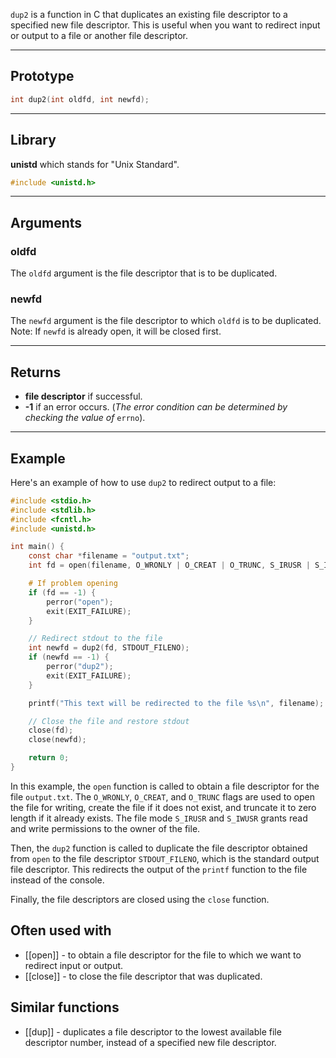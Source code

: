 `dup2` is a function in C that duplicates an existing file descriptor to a specified new file descriptor. This is useful when you want to redirect input or output to a file or another file descriptor.

---
## Prototype

```c
int dup2(int oldfd, int newfd);
```

---
## Library

**unistd** which stands for "Unix Standard".

```c
#include <unistd.h>
```

---
## Arguments

### oldfd

The `oldfd` argument is the file descriptor that is to be duplicated.

### newfd

The `newfd` argument is the file descriptor to which `oldfd` is to be duplicated.
	Note: If `newfd` is already open, it will be closed first.


---
## Returns

- **file descriptor** if successful.
- **-1** if an error occurs. (*The error condition can be determined by checking the value of* `errno`).

---
## Example

Here's an example of how to use `dup2` to redirect output to a file:

```c
#include <stdio.h>
#include <stdlib.h>
#include <fcntl.h>
#include <unistd.h>

int main() {
    const char *filename = "output.txt";
    int fd = open(filename, O_WRONLY | O_CREAT | O_TRUNC, S_IRUSR | S_IWUSR);

	# If problem opening
    if (fd == -1) {
        perror("open");
        exit(EXIT_FAILURE);
    }

    // Redirect stdout to the file
    int newfd = dup2(fd, STDOUT_FILENO);
    if (newfd == -1) {
        perror("dup2");
        exit(EXIT_FAILURE);
    }

    printf("This text will be redirected to the file %s\n", filename);

    // Close the file and restore stdout
    close(fd);
    close(newfd);

    return 0;
}
```

In this example, the `open` function is called to obtain a file descriptor for the file `output.txt`. The `O_WRONLY`, `O_CREAT`, and `O_TRUNC` flags are used to open the file for writing, create the file if it does not exist, and truncate it to zero length if it already exists. The file mode `S_IRUSR` and `S_IWUSR` grants read and write permissions to the owner of the file.

Then, the `dup2` function is called to duplicate the file descriptor obtained from `open` to the file descriptor `STDOUT_FILENO`, which is the standard output file descriptor. This redirects the output of the `printf` function to the file instead of the console.

Finally, the file descriptors are closed using the `close` function.

## Often used with

- [[open]] - to obtain a file descriptor for the file to which we want to redirect input or output.
- [[close]] - to close the file descriptor that was duplicated.

## Similar functions

- [[dup]] - duplicates a file descriptor to the lowest available file descriptor number, instead of a specified new file descriptor.